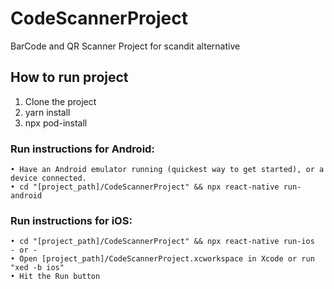 # CodeScannerProject
BarCode and QR Scanner Project for scandit alternative

## How to run project
1. Clone the project
2. yarn install
3. npx pod-install

 ### Run instructions for Android:
    • Have an Android emulator running (quickest way to get started), or a device connected.
    • cd "[project_path]/CodeScannerProject" && npx react-native run-android

 ### Run instructions for iOS:
    • cd "[project_path]/CodeScannerProject" && npx react-native run-ios
    - or -
    • Open [project_path]/CodeScannerProject.xcworkspace in Xcode or run "xed -b ios"
    • Hit the Run button
